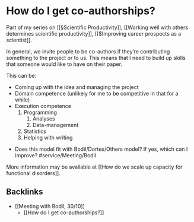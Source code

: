 # How do I get co-authorships?
Part of my series on [[§Scientific Productivity]], [[Working well with others determines scientific productivity]], [[$Improving career prospects as a scientist]].

In general, we invite people to be co-authors if they’re contributing something to the project or to us. This means that I need to build up skills that someone would like to have on their paper.

This can be:
* Coming up with the idea and managing the project
* Domain competence (unlikely for me to be competitive in that for a while)
* Execution competence
	1. Programming
		1. Analyses
		2. Data-management
	2. Statistics
	3. Helping with writing

- Does this model fit with Bodil/Dortes/Others model?
	If yes, which can I improve? #service/Meeting/Bodil

More information may be available at [[How do we scale up capacity for functional disorders]].

## Backlinks
* [[Meeting with Bodil, 30/10]]
	* [[How do I get co-authorships?]]

<!-- #p4 -->

<!-- {BearID:21ADCF3D-D380-4800-A65E-5E14E3CAB8A8-29664-0000B684504FC942} -->
